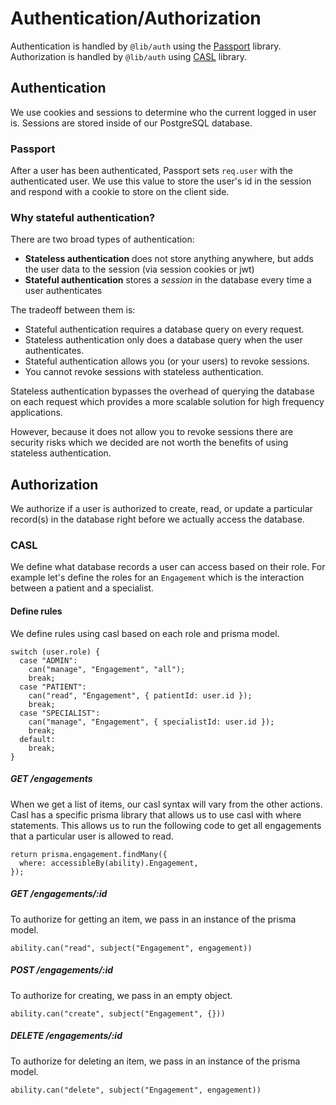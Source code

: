 # Authentication/Authorization

Authentication is handled by `@lib/auth` using the [Passport](http://www.passportjs.org/) library. Authorization is handled by `@lib/auth` using [CASL](https://casl.js.org/v5/en/) library.

## Authentication

We use cookies and sessions to determine who the current logged in user is. Sessions are stored inside of our PostgreSQL database.

### Passport

After a user has been authenticated, Passport sets `req.user` with the authenticated user. We use this value to store the user's id in the session and respond with a cookie to store on the client side.

### Why stateful authentication?

There are two broad types of authentication:

- **Stateless authentication** does not store anything anywhere, but adds the user data to the session (via session cookies or jwt)
- **Stateful authentication** stores a _session_ in the database every time a user authenticates

The tradeoff between them is:

- Stateful authentication requires a database query on every request.
- Stateless authentication only does a database query when the user authenticates.
- Stateful authentication allows you (or your users) to revoke sessions.
- You cannot revoke sessions with stateless authentication.

Stateless authentication bypasses the overhead of querying the database on each request which provides a more scalable solution for high frequency applications.

However, because it does not allow you to revoke sessions there are security risks which we decided are not worth the benefits of using stateless authentication.

## Authorization

We authorize if a user is authorized to create, read, or update a particular record(s) in the database right before we actually access the database.

### CASL

We define what database records a user can access based on their role. For example let's define the roles for an `Engagement` which is the interaction between a patient and a specialist.

#### Define rules

We define rules using casl based on each role and prisma model.

```
switch (user.role) {
  case "ADMIN":
    can("manage", "Engagement", "all");
    break;
  case "PATIENT":
    can("read", "Engagement", { patientId: user.id });
    break;
  case "SPECIALIST":
    can("manage", "Engagement", { specialistId: user.id });
    break;
  default:
    break;
}
```

##### GET /engagements

When we get a list of items, our casl syntax will vary from the other actions. Casl has a specific prisma library that allows us to use casl with where statements. This allows us to run the following code to get all engagements that a particular user is allowed to read.

```
return prisma.engagement.findMany({
  where: accessibleBy(ability).Engagement,
});
```

##### GET /engagements/:id

To authorize for getting an item, we pass in an instance of the prisma model.

```
ability.can("read", subject("Engagement", engagement))
```

##### POST /engagements/:id

To authorize for creating, we pass in an empty object.

```
ability.can("create", subject("Engagement", {}))
```

##### DELETE /engagements/:id

To authorize for deleting an item, we pass in an instance of the prisma model.

```
ability.can("delete", subject("Engagement", engagement))
```
